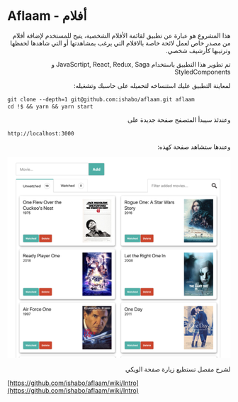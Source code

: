 # Aflaam - أفلام

<p dir="rtl">
هذا المشروع هو عبارة عن تطبيق لقائمة الأفلام الشخصية، يتيح للمستخدم لإضافة أفلام من مصدر خاص لعمل لائحة خاصة بالافلام التي يرغب بمشاهدتها أو التي شاهدها لحفظها وترتيبها كأرشيف شخصي.
</p>

<p dir="rtl">
تم تطوير هذا التطبيق باستخدام JavaScrtipt, React, Redux, Saga و StyledComponents
</p>

<p dir="rtl">
لمعاينة التطبيق عليك استنساخه لتحميله على حاسبك وتشغيله:
</p>

```
git clone --depth=1 git@github.com:ishabo/aflaam.git aflaam
cd !$ && yarn && yarn start
```

<p dir="rtl">
وعندئذ سيبدأ المتصفح صفحة جديدة على 
</p>

```
http://localhost:3000
```

<p dir="rtl">
وعندها ستشاهد صفحة كهذه:
</p>

![Aflaam](https://github.com/ishabo/aflaam/blob/master/public/images/aflaam.png)

<p dir="rtl">
لشرح مفصل تستطيع زيارة صفحة الويكي
<p>

[https://github.com/ishabo/aflaam/wiki/Intro](https://github.com/ishabo/aflaam/wiki/Intro)
